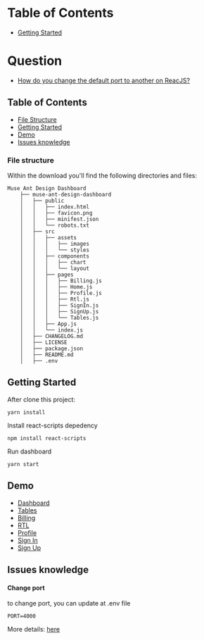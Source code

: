 # Table of Contents
* [Getting Started](#getting-started)


# Question
* [How do you change the default port to another on ReacJS?](#change-port)

## Table of Contents
- [File Structure](#file-structure)
- [Getting Started](#getting-started)
- [Demo](#demo)
- [Issues knowledge](#issues-knowledge)


### File structure

Within the download you'll find the following directories and files:

```
Muse Ant Design Dashboard
    ├── muse-ant-design-dashboard
    │   ├── public
    │   │   ├── index.html
    │   │   ├── favicon.png
    │   │   ├── minifest.json
    │   │   └── robots.txt
    │   ├── src
    │   │   ├── assets
    │   │   │   ├── images
    │   │   │   └── styles
    │   │   ├── components
    │   │   │   ├── chart
    │   │   │   └── layout
    │   │   ├── pages
    │   │   │   ├── Billing.js
    │   │   │   ├── Home.js
    │   │   │   ├── Profile.js
    │   │   │   ├── Rtl.js
    │   │   │   ├── SignIn.js
    │   │   │   ├── SignUp.js
    │   │   │   └── Tables.js
    │   │   ├── App.js 
    │   │   └── index.js
    │   ├── CHANGELOG.md
    │   ├── LICENSE
    │   ├── package.json
    │   ├── README.md
    │   ├── .env
```


## Getting Started
After clone this project:
```
yarn install
```

Install react-scripts depedency
```
npm install react-scripts
```

Run dashboard
```
yarn start
```
## Demo

- [Dashboard](http://localhost:4000/dashboard)
- [Tables](http://localhost:4000/tables)
- [Billing](http://localhost:4000/billing)
- [RTL](http://localhost:4000/rtl)
- [Profile](http://localhost:4000/profile)
- [Sign In](http://localhost:4000/sign-in)
- [Sign Up](http://localhost:4000/sign-up)

## Issues knowledge
#### Change port
to change port, you can update at .env file
```
PORT=4000
```
More details: [here](https://scriptverse.academy/tutorials/reactjs-change-port-number.html)
